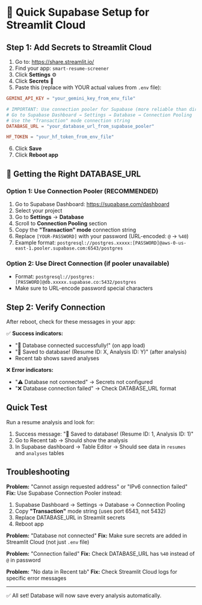 # 🎯 Quick Supabase Setup for Streamlit Cloud

## Step 1: Add Secrets to Streamlit Cloud

1. Go to: https://share.streamlit.io/
2. Find your app: `smart-resume-screener`
3. Click **Settings** ⚙️
4. Click **Secrets** 🔐
5. Paste this (replace with YOUR actual values from `.env` file):

```toml
GEMINI_API_KEY = "your_gemini_key_from_env_file"

# IMPORTANT: Use connection pooler for Supabase (more reliable than direct connection)
# Go to Supabase Dashboard → Settings → Database → Connection Pooling
# Use the "Transaction" mode connection string
DATABASE_URL = "your_database_url_from_supabase_pooler"

HF_TOKEN = "your_hf_token_from_env_file"
```

6. Click **Save**
7. Click **Reboot app**

## 🔧 Getting the Right DATABASE_URL

### Option 1: Use Connection Pooler (RECOMMENDED)
1. Go to Supabase Dashboard: https://supabase.com/dashboard
2. Select your project
3. Go to **Settings** → **Database**
4. Scroll to **Connection Pooling** section
5. Copy the **"Transaction" mode** connection string
6. Replace `[YOUR-PASSWORD]` with your password (URL-encoded: `@` → `%40`)
7. Example format: `postgresql://postgres.xxxxx:[PASSWORD]@aws-0-us-east-1.pooler.supabase.com:6543/postgres`

### Option 2: Use Direct Connection (if pooler unavailable)
- Format: `postgresql://postgres:[PASSWORD]@db.xxxxx.supabase.co:5432/postgres`
- Make sure to URL-encode password special characters

## Step 2: Verify Connection

After reboot, check for these messages in your app:

✅ **Success indicators:**
- "💾 Database connected successfully!" (on app load)
- "💾 Saved to database! (Resume ID: X, Analysis ID: Y)" (after analysis)
- Recent tab shows saved analyses

❌ **Error indicators:**
- "⚠️ Database not connected" → Secrets not configured
- "❌ Database connection failed" → Check DATABASE_URL format

## Quick Test

Run a resume analysis and look for:
1. Success message: "💾 Saved to database! (Resume ID: 1, Analysis ID: 1)"
2. Go to Recent tab → Should show the analysis
3. In Supabase dashboard → Table Editor → Should see data in `resumes` and `analyses` tables

## Troubleshooting

**Problem:** "Cannot assign requested address" or "IPv6 connection failed"
**Fix:** Use Supabase Connection Pooler instead:
1. Supabase Dashboard → Settings → Database → Connection Pooling
2. Copy **"Transaction"** mode string (uses port 6543, not 5432)
3. Replace DATABASE_URL in Streamlit secrets
4. Reboot app

**Problem:** "Database not connected"
**Fix:** Make sure secrets are added in Streamlit Cloud (not just `.env` file)

**Problem:** "Connection failed"
**Fix:** Check DATABASE_URL has `%40` instead of `@` in password

**Problem:** "No data in Recent tab"
**Fix:** Check Streamlit Cloud logs for specific error messages

---

✅ All set! Database will now save every analysis automatically.
